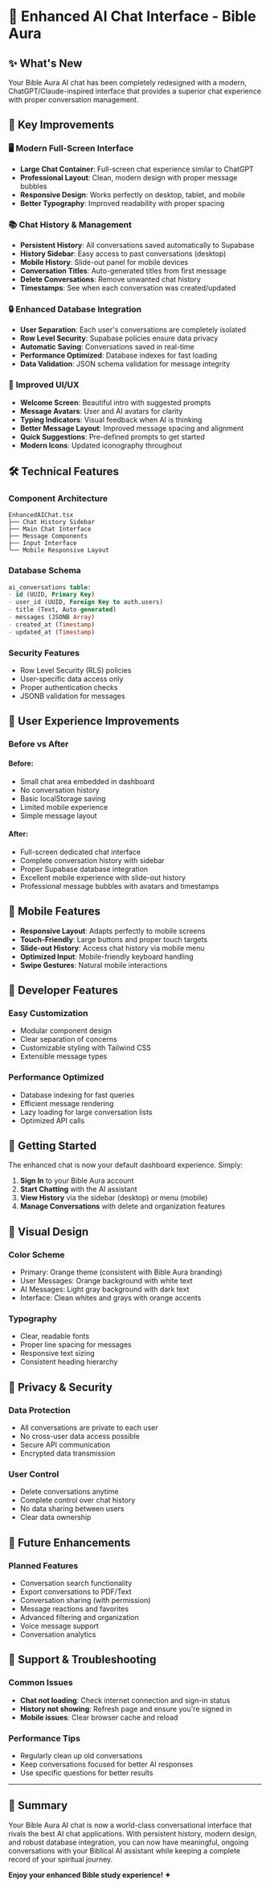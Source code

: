 # 🚀 Enhanced AI Chat Interface - Bible Aura

## ✨ What's New

Your Bible Aura AI chat has been completely redesigned with a modern, ChatGPT/Claude-inspired interface that provides a superior chat experience with proper conversation management.

## 🎯 Key Improvements

### 🖥️ **Modern Full-Screen Interface**
- **Large Chat Container**: Full-screen chat experience similar to ChatGPT
- **Professional Layout**: Clean, modern design with proper message bubbles
- **Responsive Design**: Works perfectly on desktop, tablet, and mobile
- **Better Typography**: Improved readability with proper spacing

### 📚 **Chat History & Management**
- **Persistent History**: All conversations saved automatically to Supabase
- **History Sidebar**: Easy access to past conversations (desktop)
- **Mobile History**: Slide-out panel for mobile devices
- **Conversation Titles**: Auto-generated titles from first message
- **Delete Conversations**: Remove unwanted chat history
- **Timestamps**: See when each conversation was created/updated

### 🔒 **Enhanced Database Integration**
- **User Separation**: Each user's conversations are completely isolated
- **Row Level Security**: Supabase policies ensure data privacy
- **Automatic Saving**: Conversations saved in real-time
- **Performance Optimized**: Database indexes for fast loading
- **Data Validation**: JSON schema validation for message integrity

### 🎨 **Improved UI/UX**
- **Welcome Screen**: Beautiful intro with suggested prompts
- **Message Avatars**: User and AI avatars for clarity
- **Typing Indicators**: Visual feedback when AI is thinking
- **Better Message Layout**: Improved message spacing and alignment
- **Quick Suggestions**: Pre-defined prompts to get started
- **Modern Icons**: Updated iconography throughout

## 🛠️ Technical Features

### **Component Architecture**
```
EnhancedAIChat.tsx
├── Chat History Sidebar
├── Main Chat Interface
├── Message Components
├── Input Interface
└── Mobile Responsive Layout
```

### **Database Schema**
```sql
ai_conversations table:
- id (UUID, Primary Key)
- user_id (UUID, Foreign Key to auth.users)
- title (Text, Auto-generated)
- messages (JSONB Array)
- created_at (Timestamp)
- updated_at (Timestamp)
```

### **Security Features**
- Row Level Security (RLS) policies
- User-specific data access only
- Proper authentication checks
- JSONB validation for messages

## 🎯 User Experience Improvements

### **Before vs After**

#### **Before:**
- Small chat area embedded in dashboard
- No conversation history
- Basic localStorage saving
- Limited mobile experience
- Simple message layout

#### **After:**
- Full-screen dedicated chat interface
- Complete conversation history with sidebar
- Proper Supabase database integration
- Excellent mobile experience with slide-out history
- Professional message bubbles with avatars and timestamps

## 📱 Mobile Features

- **Responsive Layout**: Adapts perfectly to mobile screens
- **Touch-Friendly**: Large buttons and proper touch targets
- **Slide-out History**: Access chat history via mobile menu
- **Optimized Input**: Mobile-friendly keyboard handling
- **Swipe Gestures**: Natural mobile interactions

## 🔧 Developer Features

### **Easy Customization**
- Modular component design
- Clear separation of concerns
- Customizable styling with Tailwind CSS
- Extensible message types

### **Performance Optimized**
- Database indexing for fast queries
- Efficient message rendering
- Lazy loading for large conversation lists
- Optimized API calls

## 🚀 Getting Started

The enhanced chat is now your default dashboard experience. Simply:

1. **Sign In** to your Bible Aura account
2. **Start Chatting** with the AI assistant
3. **View History** via the sidebar (desktop) or menu (mobile)
4. **Manage Conversations** with delete and organization features

## 🎨 Visual Design

### **Color Scheme**
- Primary: Orange theme (consistent with Bible Aura branding)
- User Messages: Orange background with white text
- AI Messages: Light gray background with dark text
- Interface: Clean whites and grays with orange accents

### **Typography**
- Clear, readable fonts
- Proper line spacing for messages
- Responsive text sizing
- Consistent heading hierarchy

## 🔐 Privacy & Security

### **Data Protection**
- All conversations are private to each user
- No cross-user data access possible
- Secure API communication
- Encrypted data transmission

### **User Control**
- Delete conversations anytime
- Complete control over chat history
- No data sharing between users
- Clear data ownership

## 🎯 Future Enhancements

### **Planned Features**
- Conversation search functionality
- Export conversations to PDF/Text
- Conversation sharing (with permission)
- Message reactions and favorites
- Advanced filtering and organization
- Voice message support
- Conversation analytics

## 🛟 Support & Troubleshooting

### **Common Issues**
- **Chat not loading**: Check internet connection and sign-in status
- **History not showing**: Refresh page and ensure you're signed in
- **Mobile issues**: Clear browser cache and reload

### **Performance Tips**
- Regularly clean up old conversations
- Keep conversations focused for better AI responses
- Use specific questions for better results

---

## 🎉 Summary

Your Bible Aura AI chat is now a world-class conversational interface that rivals the best AI chat applications. With persistent history, modern design, and robust database integration, you can now have meaningful, ongoing conversations with your Biblical AI assistant while keeping a complete record of your spiritual journey.

**Enjoy your enhanced Bible study experience! ✦** 
